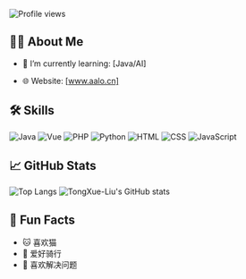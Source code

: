 <!-- # 👋 Hi, I'm [LiuTongXue]! -->

![Profile views](https://komarev.com/ghpvc/?username=TongXue-Liu&color=green)

## 🧑‍💻 About Me
<!-- - 🔭 I’m currently working on: [项目或主题] -->
- 🌱 I’m currently learning: [Java/AI]
<!-- - 💬 Ask me about: [你擅长的内容] -->
<!-- - 📫 How to reach me: [你的邮箱或其他联系方式] -->
- 🌐 Website: [www.aalo.cn]

## 🛠️ Skills

![Java](https://img.shields.io/badge/-Java-333?style=flat&logo=Android)
![Vue](https://img.shields.io/badge/-Vue.js-333?style=flat&logo=vue.js)
![PHP](https://img.shields.io/badge/-PHP-333?style=flat&logo=PHP)
![Python](https://img.shields.io/badge/-Python-333?style=flat&logo=Python)
![HTML](https://img.shields.io/badge/-HTML5-333?style=flat&logo=html5)
![CSS](https://img.shields.io/badge/-CSS3-333?style=flat&logo=css3)
![JavaScript](https://img.shields.io/badge/-JavaScript-333?style=flat&logo=javascript)


## 📈 GitHub Stats

![Top Langs](https://github-readme-stats.vercel.app/api/top-langs/?username=TongXue-Liu&layout=compact&theme=radical)
![TongXue-Liu's GitHub stats](https://github-readme-stats.vercel.app/api?username=TongXue-Liu&show_icons=true&theme=radical)
<!-- ![Top Langs](https://github-readme-stats.vercel.app/api/top-langs/?username=TongXue-Liu&layout=compact&card_width=465&theme=radical) -->


<!-- ## 📂 Projects -->
<!-- - [项目1名称](链接) - 简要描述
- [项目2名称](链接) - 简要描述 -->

## 🎯 Fun Facts
- 🐱 喜欢猫
- 🚴 爱好骑行
- 🧩 喜欢解决问题

